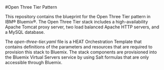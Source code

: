 #Open Three Tier Pattern

This repository contains the blueprint for the Open Three Tier pattern in IBM&reg; Bluemix&reg;. The Open Three Tier stack includes a high-availability Apache Tomcat proxy server, two load balanced Apache HTTP servers, and a MySQL database.

The _open-three-tier.yaml_ file is a HEAT Orchestration Template that contains definitions of the parameters and resources that are required to provision this stack to Bluemix. The stack components are provisioned into the Bluemix Virtual Servers service by using Salt formulas that are only accessible through Bluemix.
